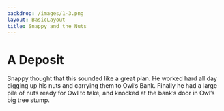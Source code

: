 ```yaml
---
backdrop: /images/1-3.png
layout: BasicLayout
title: Snappy and the Nuts
---
```


# A Deposit

Snappy thought that this sounded like a great plan. He worked hard all day digging up his nuts and carrying them to Owl’s Bank. Finally he had a large pile of nuts ready for Owl to take, and knocked at the bank’s door in Owl’s big tree stump.

<Page url="9" action="Next Page"/>
